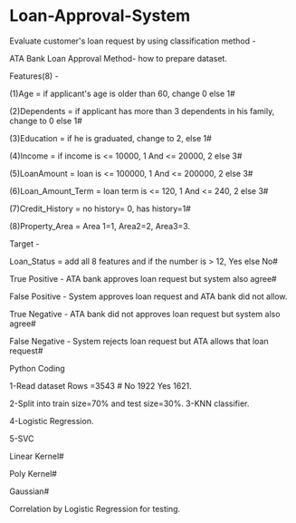 # Loan-Approval-System				
Evaluate customer's loan request by using classification method -

ATA Bank Loan Approval Method- how to prepare dataset.

Features(8) -

(1)Age = if applicant's age is older than 60, change 0 else 1# 

(2)Dependents = if applicant has more than 3 dependents in his family, change to 0 else 1# 

(3)Education = if he is graduated, change to 2, else 1# 

(4)Income = if income is <= 10000, 1 And <= 20000, 2 else 3# 

(5)LoanAmount = loan is <= 100000, 1 And <= 200000, 2 else 3# 

(6)Loan_Amount_Term = loan term is <= 120, 1 And <= 240, 2 else 3# 

(7)Credit_History = no history= 0, has history=1# 

(8)Property_Area = Area 1=1, Area2=2, Area3=3.

Target -

Loan_Status = add all 8 features and if the number is > 12, Yes else No# 

True Positive  - ATA bank approves loan request but system also agree# 

False Positive - System approves loan request and ATA bank did not allow.

True Negative  - ATA bank did not approves loan request but system also agree# 

False Negative - System rejects loan request but ATA allows that loan request# 

Python Coding

1-Read dataset
Rows =3543 #
No    1922
Yes   1621.

2-Split into train size=70% and test size=30%.
3-KNN classifier.

4-Logistic Regression.

5-SVC

Linear Kernel#	

Poly Kernel#	

Gaussian#

Correlation by Logistic Regression for testing.
